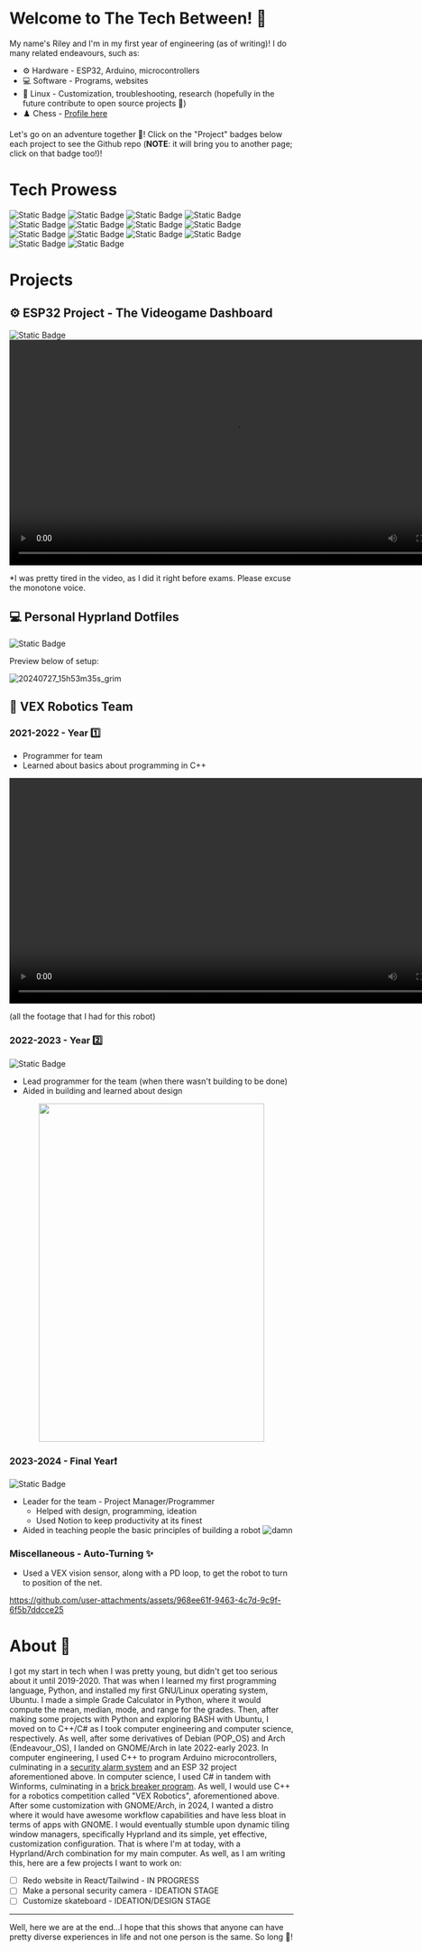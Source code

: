 # Welcome to The Tech Between! 👋

My name's Riley and I'm in my first year of engineering (as of writing)! I do many related endeavours, such as:

- ⚙️ Hardware - ESP32, Arduino, microcontrollers
- 💻 Software - Programs, websites
- 🐧 Linux - Customization, troubleshooting, research (hopefully in the future contribute to open source projects 🤞)
- ♟️ Chess - [Profile here](https://www.chess.com/member/riley2017)

Let's go on an adventure together 🥾! Click on the "Project" badges below each project to see the Github repo (**NOTE**: it will bring you to another page; click on that badge too!)!

# Tech Prowess
![Static Badge](https://img.shields.io/badge/VueJS-031926?style=for-the-badge&logo=vuedotjs&logoSize=auto) ![Static Badge](https://img.shields.io/badge/C%2B%2B-031926?style=for-the-badge&logo=cplusplus&logoSize=auto) ![Static Badge](https://img.shields.io/badge/.NET%2FC%23-031926?style=for-the-badge&logo=dotnet&logoSize=auto) ![Static Badge](https://img.shields.io/badge/Python-031926?style=for-the-badge&logo=python&logoSize=auto) ![Static Badge](https://img.shields.io/badge/Swift%20-031926?style=for-the-badge&logo=swift&logoSize=auto) ![Static Badge](https://img.shields.io/badge/Bootstrap-031926?style=for-the-badge&logo=bootstrap&logoSize=auto) ![Static Badge](https://img.shields.io/badge/CSS-031926?style=for-the-badge&logo=css3&logoSize=auto) ![Static Badge](https://img.shields.io/badge/HTML-031926?style=for-the-badge&logo=html5&logoSize=auto) ![Static Badge](https://img.shields.io/badge/BASH-031926?style=for-the-badge&logo=gnubash&logoSize=auto) ![Static Badge](https://img.shields.io/badge/Hyprland-031926?style=for-the-badge&logo=hyprland&logoSize=auto) ![Static Badge](https://img.shields.io/badge/Linux-031926?style=for-the-badge&logo=archlinux&logoSize=auto) ![Static Badge](https://img.shields.io/badge/ESP32-031926?style=for-the-badge&logo=espressif&logoSize=auto) ![Static Badge](https://img.shields.io/badge/Arduino-031926?style=for-the-badge&logo=arduino&logoSize=auto) ![Static Badge](https://img.shields.io/badge/Obsidian-031926?style=for-the-badge&logo=obsidian&logoSize=auto&link=https%3A%2F%2Fgithub.com%2FRiley-Py%2FSDSS_Robotics_2023)


# Projects

## ⚙️ ESP32 Project - The Videogame Dashboard
<img alt="Static Badge" src="https://img.shields.io/badge/Github-031926?style=for-the-badge&logo=github&link=https%3A%2F%2Fgithub.com%2FRiley-Py%2FTER4M-Creative_Engineering">

<div align="center">
<video src="https://github.com/user-attachments/assets/95b7a893-86b2-4b41-b706-e55350b8b1df" width="800" height="400"> </video>
</div>

*I was pretty tired in the video, as I did it right before exams.  Please excuse the monotone voice.

## 💻 Personal Hyprland Dotfiles
![Static Badge](https://img.shields.io/badge/Project-031926?style=for-the-badge&logo=github&logoSize=auto&link=https%3A%2F%2Fgithub.com%2FRiley-Py%2FDotFiles-Hyprland)

Preview below of setup:  

![20240727_15h53m35s_grim](https://github.com/user-attachments/assets/dc81a783-ef8e-4744-957f-c7de55b4596b) 

## 🤖 VEX Robotics Team

### 2021-2022 - Year 1️⃣
- Programmer for team
- Learned about basics about programming in C++

<div align="center">
<video src="https://github.com/user-attachments/assets/0ee8163d-2277-4d95-9713-c6688c7c2ee1" width="800" height="400"> </video>
</div>


(all the footage that I had for this robot)

### 2022-2023 - Year 2️⃣
![Static Badge](https://img.shields.io/badge/Project-031926?style=for-the-badge&logo=github&logoSize=auto&link=https%3A%2F%2Fgithub.com%2FRiley-Py%2FSDSS_Robotics_2022_Master)
- Lead programmer for the team (when there wasn't building to be done)
- Aided in building and learned about design

<div align="center">
<img src="https://github.com/user-attachments/assets/9146e927-74fb-43bc-9b39-f6adf00631ee"  width="400" height="600"> </img>
</div>

### 2023-2024 - Final Year❗
![Static Badge](https://img.shields.io/badge/Project-031926?style=for-the-badge&logo=github&logoSize=auto&link=https%3A%2F%2Fgithub.com%2FRiley-Py%2FSDSS_Robotics_2023)
- Leader for the team - Project Manager/Programmer
  - Helped with design, programming, ideation
  - Used Notion to keep productivity at its finest
- Aided in teaching people the basic principles of building a robot
 ![damn](https://github.com/user-attachments/assets/d53ac7d7-b070-4609-88ef-4f6cf12b4167)


### Miscellaneous - Auto-Turning ✨
- Used a VEX vision sensor, along with a PD loop, to get the robot to turn to position of the net.

https://github.com/user-attachments/assets/968ee61f-9463-4c7d-9c9f-6f5b7ddcce25


# About 🌱

I got my start in tech when I was pretty young, but didn't get too serious about it until 2019-2020.  That was when I learned my first programming language, Python, and installed my first GNU/Linux operating system, Ubuntu.  I made a simple Grade Calculator in Python, where it would compute the mean, median, mode, and range for the grades.  Then, after making some projects with Python and exploring BASH with Ubuntu, I moved on to C++/C# as I took computer engineering and computer science, respectively.  As well, after some derivatives of Debian (POP_OS) and Arch (Endeavour_OS), I landed on GNOME/Arch in late 2022-early 2023. In computer engineering, I used C++ to program Arduino microcontrollers, culminating in a [security alarm system](https://github.com/Riley-Py/Security-Alarm-System) and an ESP 32 project aforementioned above.  In computer science, I used C# in tandem with Winforms, culminating in a [brick breaker program](https://github.com/Riley-Py/ICS3UFinalProjectBreakout).  As well, I would use C++ for a robotics competition called "VEX Robotics", aforementioned above.  After some customization with GNOME/Arch, in 2024, I wanted a distro where it would have awesome workflow capabilities and have less bloat in terms of apps with GNOME.  I would eventually stumble upon dynamic tiling window managers, specifically Hyprland and its simple, yet effective, customization configuration.  That is where I'm at today, with a Hyprland/Arch combination for my main computer.  As well, as I am writing this, here are a few projects I want to work on:

- [ ] Redo website in React/Tailwind - IN PROGRESS
- [ ] Make a personal security camera - IDEATION STAGE
- [ ] Customize skateboard - IDEATION/DESIGN STAGE

---

Well, here we are at the end...I hope that this shows that anyone can have pretty diverse experiences in life and not one person is the same.  So long 👋!





<!--
**Riley-Py/Riley-Py** is a ✨ _special_ ✨ repository because its `README.md` (this file) appears on your GitHub profile.

Here are some ideas to get you started:

- 🔭 I’m currently working on ...
- 🌱 I’m currently learning ...
- 👯 I’m looking to collaborate on ...
- 🤔 I’m looking for help with ...
- 💬 Ask me about ...
- 📫 How to reach me: ...
- 😄 Pronouns: ...
- ⚡ Fun fact: ...
-->

<!--
To-do:
- Replace links with Shields.io ones
- Edit some things (text, breaklines, emojis, etc.)
-->
